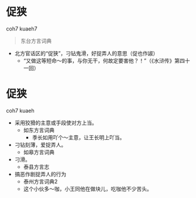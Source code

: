# 促狭
coh7 kuaeh7
> 东台方言词典
- 北方官话区的“促狭”，刁钻鬼滑，好捉弄人的意思（促也作諔）
  - “又做这等短命～的事，与你无干，何故定要害他？！”（《水浒传》第四十一回）

# 促狭
coh7 kuaeh
+ 采用狡猾的主意或手段使对方上当。
  * 如东方言词典
    - 季长如用吖个～主意，让王长明上吖当。
+ 刁钻刻薄，爱捉弄人。
  * 如皋方言词典
+ 刁滑。
  * 泰县方言志
+ 搞恶作剧捉弄人的行为
  * 泰州方言词典2
  - 这个小伙多～咖，小王同他在做块儿，吃咖他不少苦头。
